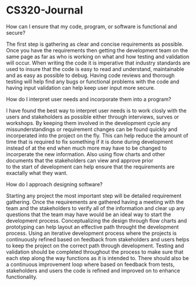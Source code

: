 # CS320-Journal

How can I ensure that my code, program, or software is functional and secure?

  The first step is gathering as clear and concise requirements as possible.  Once you have the requirements then getting the development team on the same page as far as who is working on what and how testing and validation will occur.  When writing the code it is imperative that industry standards are used
  to insure that the code is easy to read and understand, maintainable and as easy as possible to debug.  Having code reviews and thorough testing will help find any bugs or functional problems with the code and having input validation can help keep user input more secure.

How do I interpret user needs and incorporate them into a program?

  I have found the best way to interpret user needs is to work closly with the users and stakeholders as possible either through interviews, surves or workshops.  By keeping them involved in the development cycle any missunderstandings or requirement changes can be found quickly and incorperated into the 
  project on the fly.  This can help reduce the amount of time that is required to fix something if it is done during development instead of at the end when much more may have to be changed to incorperate the new information.  Also using flow charts and other documents that the stakeholders can view and approve prior   
  to the start of development can help ensure that the requirements are exactally what they want.

How do I approach designing software?

  Starting any project the most important step will be detailed requirement gathering.  Once the requirements are gathered having a meeting with the team and the stakeholders to verify all of the information and clear up any questions that the team may have would be an ideal way to start the development process.
  Conceptualizing the design through flow charts and prototyping can help layout an effective path throught the development process.  Using an iterative development process where the projects is continuously refined based on feedback from stakeholders and users helps to keep the project on the correct path through 
  development.  Testing and validation should be completed throughout the process to make sure that each step along the way functions as it is intended to.  There should also be a continuous improvement loop where based on feedback from tests, stakeholders and users the code is refined and improved on to enhance 
  functionality.
